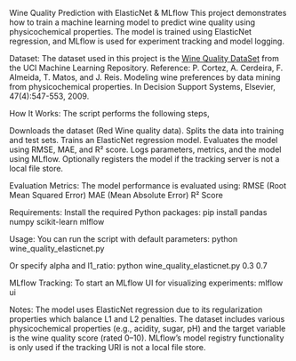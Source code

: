 Wine Quality Prediction with ElasticNet & MLflow
This project demonstrates how to train a machine learning model to predict wine quality using physicochemical properties. The model is trained using ElasticNet regression, and MLflow is used for experiment tracking and model logging.

Dataset:
The dataset used in this project is the [Wine Quality DataSet](https://archive.ics.uci.edu/ml/datasets/Wine+Quality) from the UCI Machine Learning Repository.
Reference:
P. Cortez, A. Cerdeira, F. Almeida, T. Matos, and J. Reis.
Modeling wine preferences by data mining from physicochemical properties.
In Decision Support Systems, Elsevier, 47(4):547-553, 2009.

How It Works:
The script performs the following steps,

Downloads the dataset (Red Wine quality data).
Splits the data into training and test sets.
Trains an ElasticNet regression model.
Evaluates the model using RMSE, MAE, and R² score.
Logs parameters, metrics, and the model using MLflow.
Optionally registers the model if the tracking server is not a local file store.

Evaluation Metrics:
The model performance is evaluated using:
RMSE (Root Mean Squared Error)
MAE (Mean Absolute Error)
R² Score

Requirements:
Install the required Python packages:
pip install pandas numpy scikit-learn mlflow

Usage:
You can run the script with default parameters:
python wine_quality_elasticnet.py

Or specify alpha and l1_ratio:
python wine_quality_elasticnet.py 0.3 0.7

MLflow Tracking:
To start an MLflow UI for visualizing experiments:
mlflow ui

Notes:
The model uses ElasticNet regression due to its regularization properties which balance L1 and L2 penalties.
The dataset includes various physicochemical properties (e.g., acidity, sugar, pH) and the target variable is the wine quality score (rated 0–10).
MLflow’s model registry functionality is only used if the tracking URI is not a local file store.
